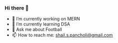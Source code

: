 ### Hi there 👋

- 🔭 I’m currently working on MERN
- 🌱 I’m currently learning DSA
- 💬 Ask me about Football
- 📫 How to reach me: shail.s.pancholi@gmail.com
